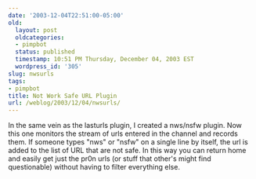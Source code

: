 ```yaml
---
date: '2003-12-04T22:51:00-05:00'
old:
  layout: post
  oldcategories:
  - pimpbot
  status: published
  timestamp: 10:51 PM Thursday, December 04, 2003 EST
  wordpress_id: '305'
slug: nwsurls
tags:
- pimpbot
title: Not Work Safe URL Plugin
url: /weblog/2003/12/04/nwsurls/
---
```


In the same vein as the lasturls plugin, I created a nws/nsfw plugin.  Now this
one monitors the stream of urls entered in the channel and records them.  If
someone types "nws" or "nsfw" on a single line by itself, the url is added
to the list of URL that are not safe.  In this way you can return home and
easily get just the pr0n urls (or stuff that other's might find questionable)
without having to filter everything else.
